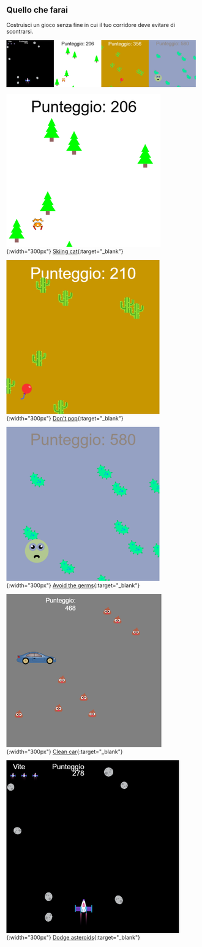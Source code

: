 ## Quello che farai

Costruisci un gioco senza fine in cui il tuo corridore deve evitare di scontrarsi.

![Immagini di diversi esempi di progetti.](images/showcase_projects.png)

![Esempio del progetto Gatto che scia](images/example2.png){:width="300px"}
[Skiing cat](https://editor.raspberrypi.org/en/projects/skiing-cat-example){:target="_blank"}

![Don't pop project example](images/example4.png){:width="300px"}
[Don't pop](https://editor.raspberrypi.org/en/projects/dont-pop-example){:target="_blank"}

![Avoid the germs project example](images/example3.png){:width="300px"}
[Avoid the germs](https://editor.raspberrypi.org/en/projects/avoid-germs-example){:target="_blank"}

![Clean car project example](images/example5.png){:width="300px"}
[Clean car](https://editor.raspberrypi.org/en/projects/clean-car-example){:target="_blank"}

![Dodge asteroids project example](images/example1.png){:width="300px"}
[Dodge asteroids](https://editor.raspberrypi.org/en/projects/dodge-asteroids-example){:target="_blank"}


